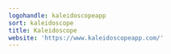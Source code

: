 ```yaml
---
logohandle: kaleidoscopeapp
sort: kaleidoscope
title: Kaleidoscope
website: 'https://www.kaleidoscopeapp.com/'
---
```

